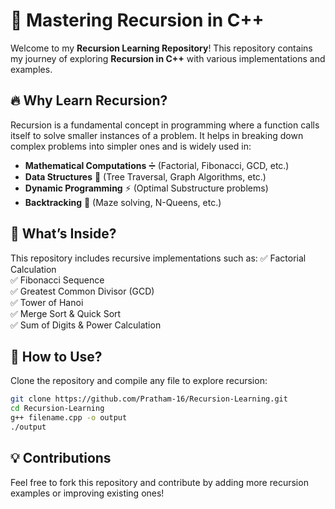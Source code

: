 # 🚀 Mastering Recursion in C++

Welcome to my **Recursion Learning Repository**! This repository contains my journey of exploring **Recursion in C++** with various implementations and examples.

## 🔥 Why Learn Recursion?
Recursion is a fundamental concept in programming where a function calls itself to solve smaller instances of a problem. It helps in breaking down complex problems into simpler ones and is widely used in:

- **Mathematical Computations** ➗ (Factorial, Fibonacci, GCD, etc.)
- **Data Structures** 🌳 (Tree Traversal, Graph Algorithms, etc.)
- **Dynamic Programming** ⚡ (Optimal Substructure problems)
- **Backtracking** 🔄 (Maze solving, N-Queens, etc.)

## 📁 What’s Inside?
This repository includes recursive implementations such as:
✅ Factorial Calculation  
✅ Fibonacci Sequence  
✅ Greatest Common Divisor (GCD)  
✅ Tower of Hanoi  
✅ Merge Sort & Quick Sort  
✅ Sum of Digits & Power Calculation  

## 📜 How to Use?
Clone the repository and compile any file to explore recursion:
```bash
git clone https://github.com/Pratham-16/Recursion-Learning.git  
cd Recursion-Learning  
g++ filename.cpp -o output  
./output  
```

## 💡 Contributions
Feel free to fork this repository and contribute by adding more recursion examples or improving existing ones! 
